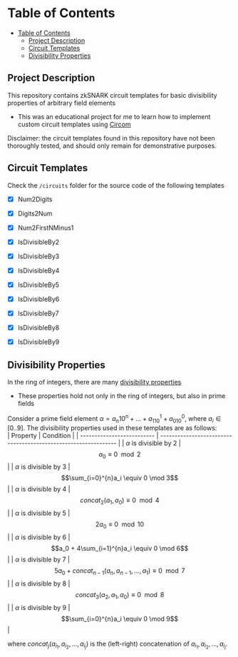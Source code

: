 # Table of Contents
- [Table of Contents](#table-of-contents)
  - [Project Description](#project-description)
  - [Circuit Templates](#circuit-templates)
  - [Divisibility Properties](#divisibility-properties)


## Project Description
This repository contains zkSNARK circuit templates for basic divisibility properties of arbitrary field elements
* This was an educational project for me to learn how to implement custom circuit templates using [Circom](https://github.com/iden3/circom)

Disclaimer: the circuit templates found in this repository have not been thoroughly tested, and should only remain for demonstrative purposes.


## Circuit Templates

Check the `/circuits` folder for the source code of the following templates

- [x] Num2Digits
- [x] Digits2Num
- [x] Num2FirstNMinus1
- [x] IsDivisibleBy2 
- [x] IsDivisibleBy3
- [x] IsDivisibleBy4
- [x] IsDivisibleBy5
- [x] IsDivisibleBy6
- [x] IsDivisibleBy7
- [x] IsDivisibleBy8
- [x] IsDivisibleBy9


## Divisibility Properties
In the ring of integers, there are many [divisibility properties](https://en.wikipedia.org/wiki/Divisibility_rule#Divisibility_rules_for_numbers_1%E2%80%9330)
* These properties hold not only in the ring of integers, but also in prime fields

Consider a prime field element $\alpha = a_n10^n + \dots + a_110^1 + a_010^0$, where $a_i\in[0..9]$. The divisibility properties used in these templates are as follows:  
| Property                   | Condition                                                       |
| -------------------------- | --------------------------------------------------------------- |
| $\alpha$ is divisible by 2 | $$a_0 \equiv 0 \mod 2$$                                         |
| $\alpha$ is divisible by 3 | $$\sum_{i=0}^{n}a_i \equiv 0 \mod 3$$                           |
| $\alpha$ is divisible by 4 | $$concat_2(a_1, a_0) \equiv 0 \mod 4$$                                    |
| $\alpha$ is divisible by 5 | $$2a_0 \equiv 0 \mod 10$$                                   |
| $\alpha$ is divisible by 6 | $$a_0 + 4\sum_{i=1}^{n}a_i \equiv 0 \mod 6$$                      |
| $\alpha$ is divisible by 7 | $$5a_0 + concat_{n-1}(a_n, a_{n-1}, \dots , a_{1}) \equiv 0 \mod 7$$ |
| $\alpha$ is divisible by 8 | $$concat_3(a_2, a_1, a_0) \equiv 0 \mod 8$$                             |
| $\alpha$ is divisible by 9 | $$\sum_{i=0}^{n}a_i \equiv 0 \mod 9$$                             |

where $concat_j(a_{i_1}, a_{i_2}, \dots , a_{i_j})$ is the (left-right) concatenation of $a_{i_1}, a_{i_2}, \dots, a_{i_j}$.
